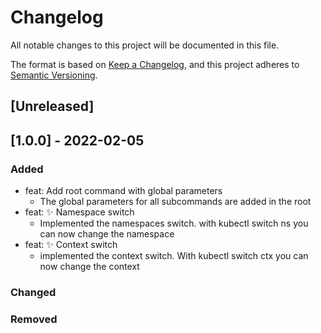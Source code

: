 # Changelog
All notable changes to this project will be documented in this file.

The format is based on [Keep a Changelog](https://keepachangelog.com/en/1.0.0/),
and this project adheres to [Semantic Versioning](https://semver.org/spec/v2.0.0.html).

## [Unreleased]

## [1.0.0] - 2022-02-05
### Added
- feat: Add root command with global parameters
  - The global parameters for all subcommands are added in the root
- feat: :sparkles: Namespace switch
  - Implemented the namespaces switch. with kubectl switch ns <NAME> you can now change the namespace
- feat: :sparkles: Context switch
  - implemented the context switch. With kubectl switch ctx <CONTEXT> you can now change the context

### Changed

### Removed